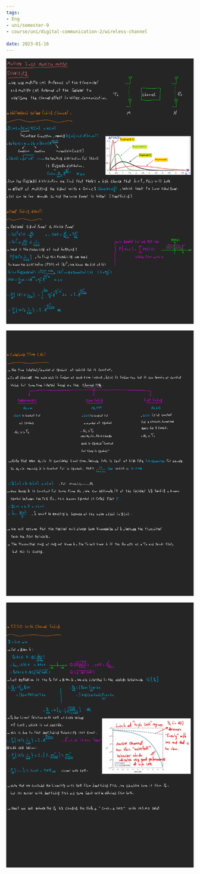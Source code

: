 ```yaml
---
tags:
- Eng
- uni/semester-9
- course/uni/digital-communication-2/wireless-channel

date: 2023-01-16
---
```


![](Mimo-images/mimo2--1.png)

![](Mimo-images/mimo2--2.png)

![](Mimo-images/mimo2--3.png)

